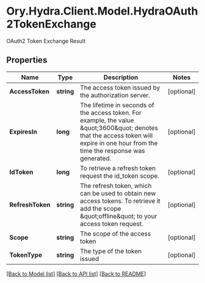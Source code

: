 # Ory.Hydra.Client.Model.HydraOAuth2TokenExchange
OAuth2 Token Exchange Result

## Properties

Name | Type | Description | Notes
------------ | ------------- | ------------- | -------------
**AccessToken** | **string** | The access token issued by the authorization server. | [optional] 
**ExpiresIn** | **long** | The lifetime in seconds of the access token. For example, the value \&quot;3600\&quot; denotes that the access token will expire in one hour from the time the response was generated. | [optional] 
**IdToken** | **long** | To retrieve a refresh token request the id_token scope. | [optional] 
**RefreshToken** | **string** | The refresh token, which can be used to obtain new access tokens. To retrieve it add the scope \&quot;offline\&quot; to your access token request. | [optional] 
**Scope** | **string** | The scope of the access token | [optional] 
**TokenType** | **string** | The type of the token issued | [optional] 

[[Back to Model list]](../README.md#documentation-for-models) [[Back to API list]](../README.md#documentation-for-api-endpoints) [[Back to README]](../README.md)

